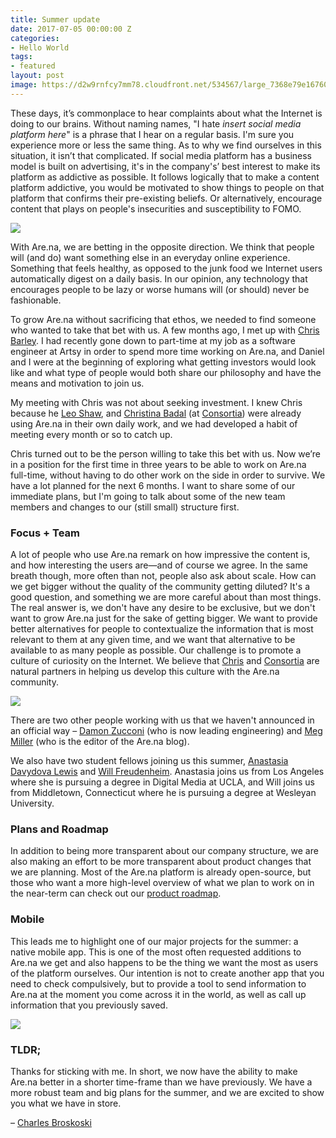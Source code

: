 ```yaml
---
title: Summer update
date: 2017-07-05 00:00:00 Z
categories:
- Hello World
tags:
- featured
layout: post
image: https://d2w9rnfcy7mm78.cloudfront.net/534567/large_7368e79e167603cc561e5770800233df.jpg
---
```

These days, it’s commonplace to hear complaints about what the Internet is doing to our brains. Without naming names, "I hate _insert social media platform here_" is a phrase that I hear on a regular basis. I'm sure you experience more or less the same thing. As to why we find ourselves in this situation, it isn’t that complicated. If social media platform has a business model is built on advertising, it's in the company's’ best interest to make its platform as addictive as possible. It follows logically that to make a content platform addictive, you would be motivated to show things to people on that platform that confirms their pre-existing beliefs. Or alternatively, encourage content that plays on people's insecurities and susceptibility to FOMO.

[![](https://d2w9rnfcy7mm78.cloudfront.net/75689/large_435d272a2d6632f57165027f644197f2.jpg)](https://www.are.na/block/75689)
 
With Are.na, we are betting in the opposite direction. We think that people will (and do) want something else in an everyday online experience. Something that feels healthy, as opposed to the junk food we Internet users automatically digest on a daily basis. In our opinion, any technology that encourages people to be lazy or worse humans will (or should) never be fashionable.
 
To grow Are.na without sacrificing that ethos, we needed to find someone who wanted to take that bet with us. A few months ago, I met up with [Chris Barley](https://www.are.na/christopher-barley). I had recently gone down to part-time at my job as a software engineer at Artsy in order to spend more time working on Are.na, and Daniel and I were at the beginning of exploring what getting investors would look like and what type of people would both share our philosophy and have the means and motivation to join us.
 
My meeting with Chris was not about seeking investment. I knew Chris because he [Leo Shaw](https://www.are.na/leo-shaw), and [Christina Badal](https://www.are.na/christina-badal) (at [Consortia](http://consortia.net)) were already using Are.na in their own daily work, and we had developed a habit of meeting every month or so to catch up. 
 
Chris turned out to be the person willing to take this bet with us. Now we’re in a position for the first time in three years to be able to work on Are.na full-time, without having to do other work on the side in order to survive. We have a lot planned for the next 6 months. I want to share some of our immediate plans, but I'm going to talk about some of the new team members and changes to our (still small) structure first.
 
### Focus + Team
A lot of people who use Are.na remark on how impressive the content is, and how interesting the users are—and of course we agree. In the same breath though, more often than not, people also ask about scale. How can we get bigger without the quality of the community getting diluted? It's a good question, and something we are more careful about than most things. The real answer is, we don't have any desire to be exclusive, but we don't want to grow Are.na just for the sake of getting bigger. We want to provide better alternatives for people to contextualize the information that is most relevant to them at any given time, and we want that alternative to be available to as many people as possible. Our challenge is to promote a culture of curiosity on the Internet. We believe that [Chris](https://www.are.na/christopher-barley) and [Consortia](http://consortia.net) are natural partners in helping us develop this culture with the Are.na community. 

![](https://d2w9rnfcy7mm78.cloudfront.net/47784/large_ea25cce6987287f03e7591c9eab37e95.jpg)

There are two other people working with us that we haven't announced in an official way – [Damon Zucconi](https://www.are.na/damon-zucconi) (who is now leading engineering) and [Meg Miller](https://www.are.na/meg-miller) (who is the editor of the Are.na blog).
 
We also have two student fellows joining us this summer, [Anastasia Davydova Lewis](https://www.are.na/anastasia-davydova-lewis) and [Will Freudenheim](https://www.are.na/will-freudenheim). Anastasia joins us from Los Angeles where she is pursuing a degree in Digital Media at UCLA, and Will joins us from Middletown, Connecticut where he is pursuing a degree at Wesleyan University.
 
### Plans and Roadmap
In addition to being more transparent about our company structure, we are also making an effort to be more transparent about product changes that we are planning. Most of the Are.na platform is already open-source, but those who want a more high-level overview of what we plan to work on in the near-term can check out our [product roadmap](https://github.com/aredotna/ervell/projects/1).
 
### Mobile
This leads me to highlight one of our major projects for the summer: a native mobile app. This is one of the most often requested additions to Are.na we get and also happens to be the thing we want the most as users of the platform ourselves. Our intention is not to create another app that you need to check compulsively, but to provide a tool to send information to Are.na at the moment you come across it in the world, as well as call up information that you previously saved.

![](https://d2w9rnfcy7mm78.cloudfront.net/1111572/large_8eeb664372c5ae85c4320176992aa675.png)
 
### TLDR;
Thanks for sticking with me. In short, we now have the ability to make Are.na better in a shorter time-frame than we have previously. We have a more robust team and big plans for the summer, and we are excited to show you what we have in store.

– [Charles Broskoski](https://www.are.na/charles-broskoski)